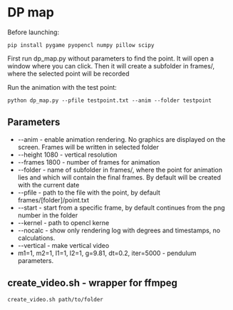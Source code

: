 # DP map

Before launching:

    pip install pygame pyopencl numpy pillow scipy

First run dp_map.py without parameters to find the point. It will open a window where you can click. Then it will create a subfolder in frames/, where the selected point will be recorded

Run the animation with the test point:

    python dp_map.py --pfile testpoint.txt --anim --folder testpoint

## Parameters
 - --anim - enable animation rendering. No graphics are displayed on the screen. Frames will be written in selected folder
 - --height 1080 - vertical resolution
 - --frames 1800 - number of frames for animation
 - --folder - name of subfolder in frames/, where the point for animation lies and which will contain the final frames. By default will be created with the current date
 - --pfile - path to the file with the point, by default frames/[folder]/point.txt
 - --start - start from a specific frame, by default continues from the png number in the folder
 - --kernel - path to opencl kerne
 -  --nocalc - show only rendering log with degrees and timestamps, no calculations.
 - --vertical - make vertical video
 - m1=1, m2=1, l1=1, l2=1, g=9.81, dt=0.2, iter=5000 - pendulum parameters.

 ## create_video.sh - wrapper for ffmpeg

    create_video.sh path/to/folder
